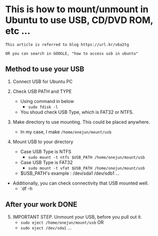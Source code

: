 # This is how to mount/unmount in Ubuntu to use USB, CD/DVD ROM, etc ...

```
This article is referred to blog https://url.kr/v6a2tg

OR you can search in GOOGLE, "how to access usb in ubuntu"
```

## Method to use your USB
1. Connect USB for Ubuntu PC

2. Check USB PATH and TYPE
	* Using command in below
		- `sudo fdisk -l`
	* You shoud check USB Type, which is FAT32 or NTFS.

3. Make directory to use mounting. This could be placed anywhere.
	* In my case, I make `/home/onejun/mount/usb`

4. Mount USB to your directory
	* Case USB Type is NTFS
		- `sudo mount -t ntfs $USB_PATH /home/onejun/mount/usb`
	* Case USB Type is FAT32
		- `sudo mount -t vfat $USB_PATH /home/onejun/mount/usb`

	- $USB_PATH's example :	/dev/sda1
				/dev/sdb1 ...

+ Additionally, you can check connectivity that USB mounted well.
	* `df -h


## After your work DONE
5. IMPORTANT STEP. Unmount your USB, before you pull out it.
	* `sudo eject /home/onejun/mount/usb`	OR
	* `sudo eject /dev/sda1` ...
